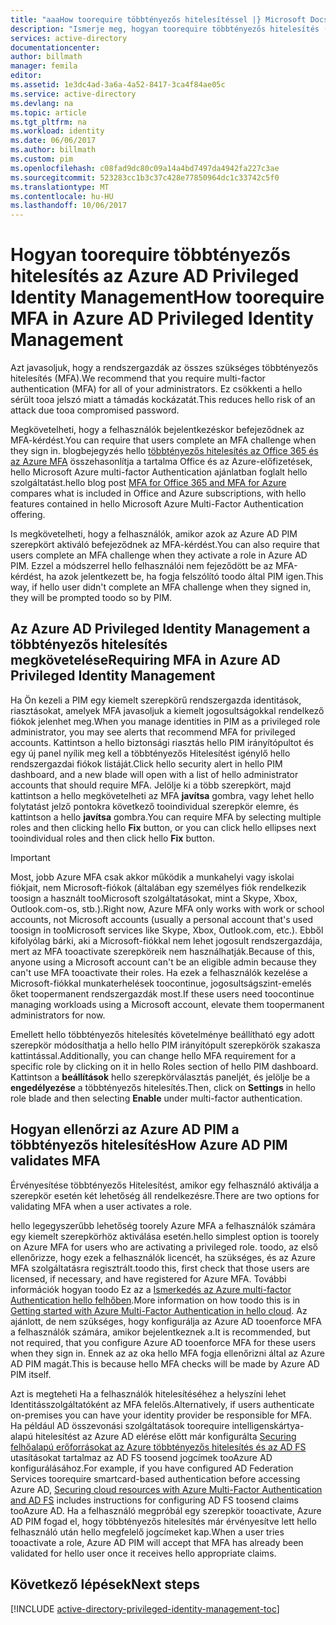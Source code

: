 ```yaml
---
title: "aaaHow toorequire többtényezős hitelesítéssel |} Microsoft Docs"
description: "Ismerje meg, hogyan toorequire többtényezős hitelesítés (MFA) a kiemelt identitásokat az Azure Active Directory Privileged Identity Management bővítmény hello."
services: active-directory
documentationcenter: 
author: billmath
manager: femila
editor: 
ms.assetid: 1e3dc4ad-3a6a-4a52-8417-3ca4f84ae05c
ms.service: active-directory
ms.devlang: na
ms.topic: article
ms.tgt_pltfrm: na
ms.workload: identity
ms.date: 06/06/2017
ms.author: billmath
ms.custom: pim
ms.openlocfilehash: c08fad9dc80c09a14a4bd7497da4942fa227c3ae
ms.sourcegitcommit: 523283cc1b3c37c428e77850964dc1c33742c5f0
ms.translationtype: MT
ms.contentlocale: hu-HU
ms.lasthandoff: 10/06/2017
---
```

# <a name="how-toorequire-mfa-in-azure-ad-privileged-identity-management"></a><span data-ttu-id="7b7d0-103">Hogyan toorequire többtényezős hitelesítés az Azure AD Privileged Identity Management</span><span class="sxs-lookup"><span data-stu-id="7b7d0-103">How toorequire MFA in Azure AD Privileged Identity Management</span></span>
<span data-ttu-id="7b7d0-104">Azt javasoljuk, hogy a rendszergazdák az összes szükséges többtényezős hitelesítés (MFA).</span><span class="sxs-lookup"><span data-stu-id="7b7d0-104">We recommend that you require multi-factor authentication (MFA) for all of your administrators.</span></span> <span data-ttu-id="7b7d0-105">Ez csökkenti a hello sérült tooa jelszó miatt a támadás kockázatát.</span><span class="sxs-lookup"><span data-stu-id="7b7d0-105">This reduces hello risk of an attack due tooa compromised password.</span></span>

<span data-ttu-id="7b7d0-106">Megkövetelheti, hogy a felhasználók bejelentkezéskor befejeződnek az MFA-kérdést.</span><span class="sxs-lookup"><span data-stu-id="7b7d0-106">You can require that users complete an MFA challenge when they sign in.</span></span> <span data-ttu-id="7b7d0-107">blogbejegyzés hello [többtényezős hitelesítés az Office 365 és az Azure MFA](https://blogs.technet.microsoft.com/ad/2014/02/11/mfa-for-office-365-and-mfa-for-azure/) összehasonlítja a tartalma Office és az Azure-előfizetések, hello Microsoft Azure multi-factor Authentication ajánlatban foglalt hello szolgáltatást.</span><span class="sxs-lookup"><span data-stu-id="7b7d0-107">hello blog post [MFA for Office 365 and MFA for Azure](https://blogs.technet.microsoft.com/ad/2014/02/11/mfa-for-office-365-and-mfa-for-azure/) compares what is included in Office and Azure subscriptions, with hello features contained in hello Microsoft Azure Multi-Factor Authentication offering.</span></span>

<span data-ttu-id="7b7d0-108">Is megkövetelheti, hogy a felhasználók, amikor azok az Azure AD PIM szerepkört aktiváló befejeződnek az MFA-kérdést.</span><span class="sxs-lookup"><span data-stu-id="7b7d0-108">You can also require that users complete an MFA challenge when they activate a role in Azure AD PIM.</span></span> <span data-ttu-id="7b7d0-109">Ezzel a módszerrel hello felhasználói nem fejeződött be az MFA-kérdést, ha azok jelentkezett be, ha fogja felszólító toodo által PIM igen.</span><span class="sxs-lookup"><span data-stu-id="7b7d0-109">This way, if hello user didn't complete an MFA challenge when they signed in, they will be prompted toodo so by PIM.</span></span>

## <a name="requiring-mfa-in-azure-ad-privileged-identity-management"></a><span data-ttu-id="7b7d0-110">Az Azure AD Privileged Identity Management a többtényezős hitelesítés megkövetelése</span><span class="sxs-lookup"><span data-stu-id="7b7d0-110">Requiring MFA in Azure AD Privileged Identity Management</span></span>
<span data-ttu-id="7b7d0-111">Ha Ön kezeli a PIM egy kiemelt szerepkörű rendszergazda identitások, riasztásokat, amelyek MFA javasoljuk a kiemelt jogosultságokkal rendelkező fiókok jelenhet meg.</span><span class="sxs-lookup"><span data-stu-id="7b7d0-111">When you manage identities in PIM as a privileged role administrator, you may see alerts that recommend MFA for privileged accounts.</span></span> <span data-ttu-id="7b7d0-112">Kattintson a hello biztonsági riasztás hello PIM irányítópultot és egy új panel nyílik meg kell a többtényezős Hitelesítést igénylő hello rendszergazdai fiókok listáját.</span><span class="sxs-lookup"><span data-stu-id="7b7d0-112">Click hello security alert in hello PIM dashboard, and a new blade will open with a list of hello administrator accounts that should require MFA.</span></span>  <span data-ttu-id="7b7d0-113">Jelölje ki a több szerepkört, majd kattintson a hello megkövetelheti az MFA **javítsa** gombra, vagy lehet hello folytatást jelző pontokra következő tooindividual szerepkör elemre, és kattintson a hello **javítsa** gombra.</span><span class="sxs-lookup"><span data-stu-id="7b7d0-113">You can require MFA by selecting multiple roles and then clicking hello **Fix** button, or you can click hello ellipses next tooindividual roles and then click hello **Fix** button.</span></span>

> [!IMPORTANT]
> <span data-ttu-id="7b7d0-114">Most, jobb Azure MFA csak akkor működik a munkahelyi vagy iskolai fiókjait, nem Microsoft-fiókok (általában egy személyes fiók rendelkezik toosign a használt tooMicrosoft szolgáltatásokat, mint a Skype, Xbox, Outlook.com-os, stb.).</span><span class="sxs-lookup"><span data-stu-id="7b7d0-114">Right now, Azure MFA only works with work or school accounts, not Microsoft accounts (usually a personal account that's used toosign in tooMicrosoft services like Skype, Xbox, Outlook.com, etc.).</span></span> <span data-ttu-id="7b7d0-115">Ebből kifolyólag bárki, aki a Microsoft-fiókkal nem lehet jogosult rendszergazdája, mert az MFA tooactivate szerepköreik nem használhatják.</span><span class="sxs-lookup"><span data-stu-id="7b7d0-115">Because of this, anyone using a Microsoft account can't be an eligible admin because they can't use MFA tooactivate their roles.</span></span> <span data-ttu-id="7b7d0-116">Ha ezek a felhasználók kezelése a Microsoft-fiókkal munkaterhelések toocontinue, jogosultságszint-emelés őket toopermanent rendszergazdák most.</span><span class="sxs-lookup"><span data-stu-id="7b7d0-116">If these users need toocontinue managing workloads using a Microsoft account, elevate them toopermanent administrators for now.</span></span>
> 
> 

<span data-ttu-id="7b7d0-117">Emellett hello többtényezős hitelesítés követelménye beállítható egy adott szerepkör módosíthatja a hello hello PIM irányítópult szerepkörök szakasza kattintással.</span><span class="sxs-lookup"><span data-stu-id="7b7d0-117">Additionally, you can change hello MFA requirement for a specific role by clicking on it in hello Roles section of hello PIM dashboard.</span></span> <span data-ttu-id="7b7d0-118">Kattintson a **beállítások** hello szerepkörválasztás paneljét, és jelölje be a **engedélyezése** a többtényezős hitelesítés.</span><span class="sxs-lookup"><span data-stu-id="7b7d0-118">Then, click on **Settings** in hello role blade and then selecting **Enable** under multi-factor authentication.</span></span>

## <a name="how-azure-ad-pim-validates-mfa"></a><span data-ttu-id="7b7d0-119">Hogyan ellenőrzi az Azure AD PIM a többtényezős hitelesítés</span><span class="sxs-lookup"><span data-stu-id="7b7d0-119">How Azure AD PIM validates MFA</span></span>
<span data-ttu-id="7b7d0-120">Érvényesítése többtényezős Hitelesítést, amikor egy felhasználó aktiválja a szerepkör esetén két lehetőség áll rendelkezésre.</span><span class="sxs-lookup"><span data-stu-id="7b7d0-120">There are two options for validating MFA when a user activates a role.</span></span>

<span data-ttu-id="7b7d0-121">hello legegyszerűbb lehetőség toorely Azure MFA a felhasználók számára egy kiemelt szerepkörhöz aktiválása esetén.</span><span class="sxs-lookup"><span data-stu-id="7b7d0-121">hello simplest option is toorely on Azure MFA for users who are activating a privileged role.</span></span> <span data-ttu-id="7b7d0-122">toodo, az első ellenőrizze, hogy ezek a felhasználók licencét, ha szükséges, és az Azure MFA szolgáltatásra regisztrált.</span><span class="sxs-lookup"><span data-stu-id="7b7d0-122">toodo this, first check that those users are licensed, if necessary, and have registered for Azure MFA.</span></span> <span data-ttu-id="7b7d0-123">További információk hogyan toodo Ez az a [Ismerkedés az Azure multi-factor Authentication hello felhőben](../multi-factor-authentication/multi-factor-authentication-get-started-cloud.md).</span><span class="sxs-lookup"><span data-stu-id="7b7d0-123">More information on how toodo this is in [Getting started with Azure Multi-Factor Authentication in hello cloud](../multi-factor-authentication/multi-factor-authentication-get-started-cloud.md).</span></span> <span data-ttu-id="7b7d0-124">Az ajánlott, de nem szükséges, hogy konfigurálja az Azure AD tooenforce MFA a felhasználók számára, amikor bejelentkeznek a.</span><span class="sxs-lookup"><span data-stu-id="7b7d0-124">It is recommended, but not required, that you configure Azure AD tooenforce MFA for these users when they sign in.</span></span> <span data-ttu-id="7b7d0-125">Ennek az az oka hello MFA fogja ellenőrizni által az Azure AD PIM magát.</span><span class="sxs-lookup"><span data-stu-id="7b7d0-125">This is because hello MFA checks will be made by Azure AD PIM itself.</span></span>

<span data-ttu-id="7b7d0-126">Azt is megteheti Ha a felhasználók hitelesítéséhez a helyszíni lehet Identitásszolgáltatóként az MFA felelős.</span><span class="sxs-lookup"><span data-stu-id="7b7d0-126">Alternatively, if users authenticate on-premises you can have your identity provider be responsible for MFA.</span></span> <span data-ttu-id="7b7d0-127">Ha például AD összevonási szolgáltatások toorequire intelligenskártya-alapú hitelesítést az Azure AD elérése előtt már konfigurálta [Securing felhőalapú erőforrásokat az Azure többtényezős hitelesítés és az AD FS](../multi-factor-authentication/multi-factor-authentication-get-started-adfs-cloud.md) utasításokat tartalmaz az AD FS toosend jogcímek tooAzure AD konfigurálásához.</span><span class="sxs-lookup"><span data-stu-id="7b7d0-127">For example, if you have configured AD Federation Services toorequire smartcard-based authentication before accessing Azure AD, [Securing cloud resources with Azure Multi-Factor Authentication and AD FS](../multi-factor-authentication/multi-factor-authentication-get-started-adfs-cloud.md) includes instructions for configuring AD FS toosend claims tooAzure AD.</span></span> <span data-ttu-id="7b7d0-128">Ha a felhasználó megpróbál egy szerepkör tooactivate, Azure AD PIM fogad el, hogy többtényezős hitelesítés már érvényesítve lett hello felhasználó után hello megfelelő jogcímeket kap.</span><span class="sxs-lookup"><span data-stu-id="7b7d0-128">When a user tries tooactivate a role, Azure AD PIM will accept that MFA has already been validated for hello user once it receives hello appropriate claims.</span></span>

<!--Every topic should have next steps and links toohello next logical set of content tookeep hello customer engaged-->
## <a name="next-steps"></a><span data-ttu-id="7b7d0-129">Következő lépések</span><span class="sxs-lookup"><span data-stu-id="7b7d0-129">Next steps</span></span>
[!INCLUDE [active-directory-privileged-identity-management-toc](../../includes/active-directory-privileged-identity-management-toc.md)]

